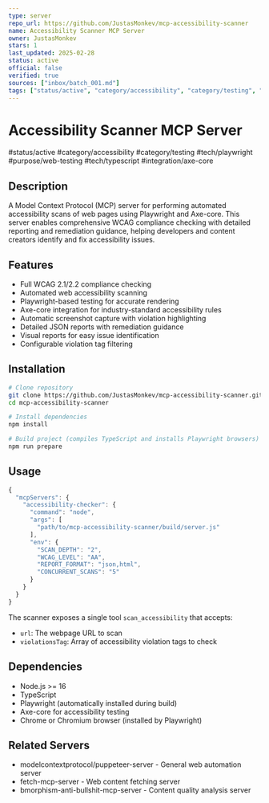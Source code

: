 ```yaml
---
type: server
repo_url: https://github.com/JustasMonkev/mcp-accessibility-scanner
name: Accessibility Scanner MCP Server
owner: JustasMonkev
stars: 1
last_updated: 2025-02-28
status: active
official: false
verified: true
sources: ["inbox/batch_001.md"]
tags: ["status/active", "category/accessibility", "category/testing", "tech/playwright", "purpose/web-testing", "tech/typescript", "integration/axe-core"]
---
```


# Accessibility Scanner MCP Server

#status/active #category/accessibility #category/testing #tech/playwright #purpose/web-testing #tech/typescript #integration/axe-core

## Description

A Model Context Protocol (MCP) server for performing automated accessibility scans of web pages using Playwright and Axe-core. This server enables comprehensive WCAG compliance checking with detailed reporting and remediation guidance, helping developers and content creators identify and fix accessibility issues.

## Features

- Full WCAG 2.1/2.2 compliance checking
- Automated web accessibility scanning
- Playwright-based testing for accurate rendering
- Axe-core integration for industry-standard accessibility rules
- Automatic screenshot capture with violation highlighting
- Detailed JSON reports with remediation guidance
- Visual reports for easy issue identification
- Configurable violation tag filtering

## Installation

```bash
# Clone repository
git clone https://github.com/JustasMonkev/mcp-accessibility-scanner.git
cd mcp-accessibility-scanner

# Install dependencies
npm install

# Build project (compiles TypeScript and installs Playwright browsers)
npm run prepare
```

## Usage

```javascript
{
  "mcpServers": {
    "accessibility-checker": {
      "command": "node",
      "args": [
        "path/to/mcp-accessibility-scanner/build/server.js"
      ],
      "env": {
        "SCAN_DEPTH": "2",
        "WCAG_LEVEL": "AA",
        "REPORT_FORMAT": "json,html",
        "CONCURRENT_SCANS": "5"
      }
    }
  }
}
```

The scanner exposes a single tool `scan_accessibility` that accepts:
- `url`: The webpage URL to scan
- `violationsTag`: Array of accessibility violation tags to check

## Dependencies

- Node.js >= 16
- TypeScript
- Playwright (automatically installed during build)
- Axe-core for accessibility testing
- Chrome or Chromium browser (installed by Playwright)

## Related Servers

- modelcontextprotocol/puppeteer-server - General web automation server
- fetch-mcp-server - Web content fetching server
- bmorphism-anti-bullshit-mcp-server - Content quality analysis server